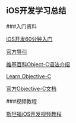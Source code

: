 iOS开发学习总结
----

###入门资料

[iOS开发60分钟入门](https://github.com/qinjx/30min_guides/blob/master/ios.md)  

[官方导引](https://developer.apple.com/library/prerelease/ios/referencelibrary/GettingStarted/RoadMapiOSCh/index.html)

[维基百科Object-C语法介绍](http://zh.wikipedia.org/wiki/Objective-C)

[Learn Objective-C](http://cocoadevcentral.com/d/learn_objectivec/)

[官方Objective-C文档](https://developer.apple.com/library/ios/documentation/Cocoa/Conceptual/ProgrammingWithObjectiveC/Introduction/Introduction.html)

###视频教程

[斯坦福iOS开发视频教程](http://v.163.com/special/opencourse/ios7.html)